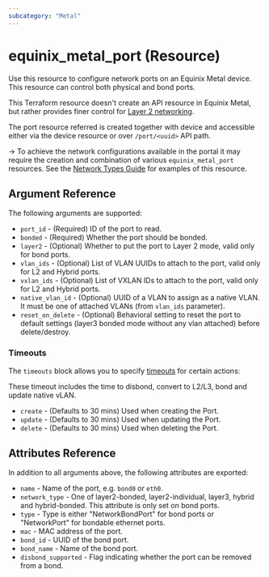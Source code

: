 ```yaml
---
subcategory: "Metal"
---
```


# equinix_metal_port (Resource)

Use this resource to configure network ports on an Equinix Metal device. This resource can control both physical and bond ports.

This Terraform resource doesn't create an API resource in Equinix Metal, but rather provides finer control for [Layer 2 networking](https://deploy.equinix.com/developers/docs/metal/layer2-networking/overview/).

The port resource referred is created together with device and accessible either via the device resource or over `/port/<uuid>` API path.

-> To achieve the network configurations available in the portal it may require the creation and combination of various `equinix_metal_port` resources. See the [Network Types Guide](../guides/network_types.md) for examples of this resource.

## Argument Reference

The following arguments are supported:

* `port_id` - (Required) ID of the port to read.
* `bonded` - (Required) Whether the port should be bonded.
* `layer2` - (Optional) Whether to put the port to Layer 2 mode, valid only for bond ports.
* `vlan_ids` - (Optional) List of VLAN UUIDs to attach to the port, valid only for L2 and Hybrid ports.
* `vxlan_ids` - (Optional) List of VXLAN IDs to attach to the port, valid only for L2 and Hybrid ports.
* `native_vlan_id` - (Optional) UUID of a VLAN to assign as a native VLAN. It must be one of attached VLANs (from `vlan_ids` parameter).
* `reset_on_delete` - (Optional) Behavioral setting to reset the port to default settings (layer3 bonded mode without any vlan attached) before delete/destroy.

### Timeouts

The `timeouts` block allows you to specify [timeouts](https://www.terraform.io/configuration/resources#operation-timeouts) for certain actions:

These timeout includes the time to disbond, convert to L2/L3, bond and update native vLAN.

* `create` - (Defaults to 30 mins) Used when creating the Port.
* `update` - (Defaults to 30 mins) Used when updating the Port.
* `delete` - (Defaults to 30 mins) Used when deleting the Port.

## Attributes Reference

In addition to all arguments above, the following attributes are exported:

* `name` - Name of the port, e.g. `bond0` or `eth0`.
* `network_type` - One of layer2-bonded, layer2-individual, layer3, hybrid and hybrid-bonded. This attribute is only set on bond ports.
* `type` - Type is either "NetworkBondPort" for bond ports or "NetworkPort" for bondable ethernet ports.
* `mac` - MAC address of the port.
* `bond_id` - UUID of the bond port.
* `bond_name` - Name of the bond port.
* `disbond_supported` - Flag indicating whether the port can be removed from a bond.

